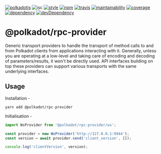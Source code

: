 [![polkadotjs](https://img.shields.io/badge/polkadot-js-orange.svg?style=flat-square)](https://polkadot.js.org)
![isc](https://img.shields.io/badge/license-ISC-lightgrey.svg?style=flat-square)
[![style](https://img.shields.io/badge/code%20style-semistandard-lightgrey.svg?style=flat-square)](https://github.com/Flet/semistandard)
[![npm](https://img.shields.io/npm/v/@polkadot/rpc-provider.svg?style=flat-square)](https://www.npmjs.com/package/@polkadot/rpc-provider)
[![travis](https://img.shields.io/travis/polkadot-js/api.svg?style=flat-square)](https://travis-ci.org/polkadot-js/api)
[![maintainability](https://img.shields.io/codeclimate/maintainability/polkadot-js/api.svg?style=flat-square)](https://codeclimate.com/github/polkadot-js/api/maintainability)
[![coverage](https://img.shields.io/coveralls/polkadot-js/api.svg?style=flat-square)](https://coveralls.io/github/polkadot-js/api?branch=master)
[![dependency](https://david-dm.org/polkadot-js/api.svg?style=flat-square&path=packages/rpc-provider)](https://david-dm.org/polkadot-js/api?path=packages/rpc-provider)
[![devDependency](https://david-dm.org/polkadot-js/api/dev-status.svg?style=flat-square&path=packages/rpc-provider)](https://david-dm.org/polkadot-js/api?path=packages/rpc-provider#info=devDependencies)

# @polkadot/rpc-provider

Generic transport providers to handle the transport of method calls to and from Polkadot clients from applications interacting with it. Generally, unless you are operating at a low-level and taking care of encoding and decoding of parameters/results, it won't be directly used. API interfaces building on top these providers can support various transports with the same underlying interfaces.

## Usage

Installation -

```
yarn add @polkadot/rpc-provider
```

Initialisation -

```js
import WsProvider from '@polkadot/rpc-provider/ws';

const provider = new WsProvider('http://127.0.0.1:9944');
const version = await provider.send('client_version', []);

console.log('clientVersion', version);
```
